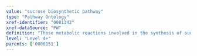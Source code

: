 ```yaml
---
value: "sucrose biosynthetic pathway"
type: "Pathway Ontology"
xref-identifier: "0001342"
xref-dataSource: "PW"
definition: "Those metabolic reactions involved in the synthesis of sucrose. The disaccharide is synthesized by plants and cyanobacteria."
level: "Level 4+"
parents: ['0000151']
---
```

